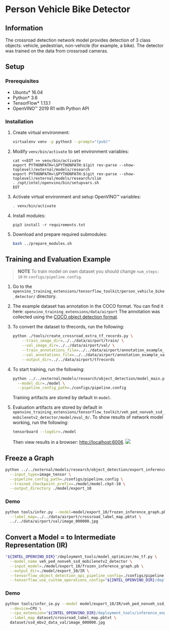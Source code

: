 # Person Vehicle Bike Detector


## Information

The crossroad detection network model provides detection of 3 class objects: vehicle, pedestrian, non-vehicle (for example, a bike). The detector was trained on the data from crossroad cameras.

## Setup

### Prerequisites

* Ubuntu\* 16.04
* Python\* 3.6
* TensorFlow\* 1.13.1
* OpenVINO™ 2019 R1 with Python API

### Installation

1. Create virtual environment:
    ```bash
    virtualenv venv -p python3 --prompt="(pvb)"
    ```

2. Modify `venv/bin/activate` to set environment variables:
    ```
    cat <<EOT >> venv/bin/activate
    export PYTHONPATH=\$PYTHONPATH:$(git rev-parse --show-toplevel)/external/models/research
    export PYTHONPATH=\$PYTHONPATH:$(git rev-parse --show-toplevel)/external/models/research/slim
    . /opt/intel/openvino/bin/setupvars.sh
    EOT
    ```

3. Activate virtual environment and setup OpenVINO™ variables:
    ```bash
    . venv/bin/activate
    ```

4. Install modules:
    ```
    pip3 install -r requirements.txt
    ```

5. Download and prepare required submodules:
    ```bash
    bash ../prepare_modules.sh
    ```

## Training and Evaluation Example

> **NOTE** To train model on own dataset you should change `num_steps: 10` in `configs/pipeline.config`.

1. Go to the `openvino_training_extensions/tensorflow_toolkit/person_vehicle_bike_detector/` directory.

2. The example dataset has annotation in the COCO format. You can find it here:
   `openvino_training_extensions/data/airport`
   The annotation was collected using the [COCO object detection format](http://cocodataset.org/#format-data).

3. To convert the dataset to tfrecords, run the following:
   ```bash
   python ./tools/create_crossroad_extra_tf_records.py \
       --train_image_dir=../../data/airport/train/ \
       --val_image_dir=../../data/airport/val/ \
       --train_annotations_file=../../data/airport/annotation_example_train.json \
       --val_annotations_file=../../data/airport/annotation_example_val.json \
       --output_dir=../../data/airport/tfrecords
   ```

4. To start training, run the following:
   ```bash
   python ../../external/models/research/object_detection/model_main.py \
     --model_dir=./model \
     --pipeline_config_path=./configs/pipeline.config
   ```
   Training artifacts are stored by default in `model`.

5. Evaluation artifacts are stored by default in `openvino_training_extensions/tensorflow_toolkit/veh_ped_nonveh_ssd_mobilenetv2_detector/model/eval_0/`.
To show results of network model working, run the following:
   ```bash
   tensorboard --logdir=./model
   ```

   Then view results in a browser: [http://localhost:6006](http://localhost:6006).
   ![](./tb_eval.png)

## Freeze a Graph

```Bash
python ../../external/models/research/object_detection/export_inference_graph.py \
  --input_type=image_tensor \
  --pipeline_config_path=./configs/pipeline.config \
  --trained_checkpoint_prefix=./model/model.ckpt-10 \
  --output_directory ./model/export_10
```

### Demo

```Bash
python tools/infer.py --model=model/export_10/frozen_inference_graph.pb \
  --label_map=../../data/airport/crossroad_label_map.pbtxt \
  ../../data/airport/val/image_000000.jpg
```

## Convert a Model = to Intermediate Representation (IR)

```bash
"${INTEL_OPENVINO_DIR}"/deployment_tools/model_optimizer/mo_tf.py \
  --model_name veh_ped_nonveh_ssd_mobilenetv2_detector \
  --input_model=./model/export_10/frozen_inference_graph.pb \
  --output_dir=./model/export_10/IR \
  --tensorflow_object_detection_api_pipeline_config=./configs/pipeline.config \
  --tensorflow_use_custom_operations_config="${INTEL_OPENVINO_DIR}/deployment_tools/model_optimizer/extensions/front/tf/ssd_v2_support.json"
```

### Demo

```Bash
python tools/infer_ie.py --model model/export_10/IR/veh_ped_nonveh_ssd_mobilenetv2_detector.xml \
  --device=CPU \
  --cpu_extension="${INTEL_OPENVINO_DIR}/deployment_tools/inference_engine/lib/intel64/libcpu_extension_avx2.so" \
  --label_map dataset/crossroad_label_map.pbtxt \
  dataset/ssd_mbv2_data_val/image_000000.jpg
```
